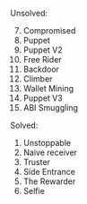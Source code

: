 Unsolved:

7.	Compromised
8.	Puppet
9.	Puppet V2
10.	Free Rider
11.	Backdoor
12.	Climber
13.	Wallet Mining
14.	Puppet V3
15.	ABI Smuggling

Solved:

1.	Unstoppable
2.	Naive receiver
3.	Truster
4.	Side Entrance
5.	The Rewarder
6.	Selfie

